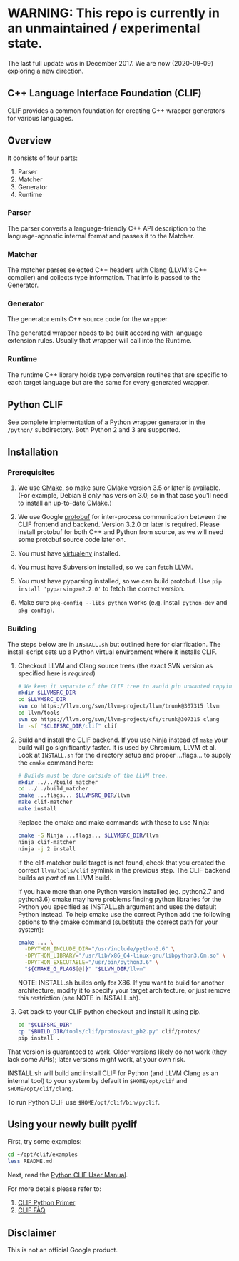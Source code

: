 # WARNING: This repo is currently in an unmaintained / experimental state.

The last full update was in December 2017. We are now (2020-09-09) exploring
a new direction.

## C++ Language Interface Foundation (CLIF)

CLIF provides a common foundation for creating C++ wrapper generators for
various languages.

## Overview

It consists of four parts:

  1. Parser
  1. Matcher
  1. Generator
  1. Runtime

### Parser

The parser converts a language-friendly C++ API description to the
language-agnostic internal format and passes it to the Matcher.

### Matcher

The matcher parses selected C++ headers with Clang (LLVM's C++ compiler) and
collects type information.  That info is passed to the Generator.

### Generator

The generator emits C++ source code for the wrapper.

The generated wrapper needs to be built according with language extension rules.
Usually that wrapper will call into the Runtime.

### Runtime

The runtime C++ library holds type conversion routines that are specific to
each target language but are the same for every generated wrapper.

## Python CLIF

See complete implementation of a Python wrapper generator in the `/python/`
subdirectory.  Both Python 2 and 3 are supported.

## Installation

### Prerequisites

 1. We use [CMake](http://llvm.org/docs/CMake.html), so make sure CMake
    version 3.5 or later is available.
    (For example, Debian 8 only has version 3.0,
    so in that case you'll need to install an up-to-date CMake.)

 1. We use Google
    [protobuf](https://developers.google.com/protocol-buffers/docs/downloads)
    for inter-process communication between the CLIF frontend and backend.
    Version 3.2.0 or later is required.
    Please install protobuf for both C++ and Python from source, as we will
    need some protobuf source code later on.

 1. You must have [virtualenv](https://pypi.python.org/pypi/virtualenv)
    installed.

 1. You must have Subversion installed, so we can fetch LLVM.

 1. You must have pyparsing installed, so we can build protobuf. Use
    `pip install 'pyparsing>=2.2.0'` to fetch the correct version.

 1. Make sure `pkg-config --libs python` works (e.g. install `python-dev` and
    `pkg-config`).

### Building

The steps below are in `INSTALL.sh` but outlined here for clarification.
The install script sets up a Python virtual environment where it installs CLIF.

1.  Checkout LLVM and Clang source trees (the exact SVN version as specified
    here is *required*)

    ```bash
    # We keep it separate of the CLIF tree to avoid pip unwanted copying.
    mkdir $LLVMSRC_DIR
    cd $LLVMSRC_DIR
    svn co https://llvm.org/svn/llvm-project/llvm/trunk@307315 llvm
    cd llvm/tools
    svn co https://llvm.org/svn/llvm-project/cfe/trunk@307315 clang
    ln -sf "$CLIFSRC_DIR/clif" clif
    ```

1.  Build and install the CLIF backend. If you use
    [Ninja](https://ninja-build.org/) instead of `make` your build will go
    significantly faster. It is used by Chromium, LLVM et al. Look at
    `INSTALL.sh` for the directory setup and proper ...flags... to supply the
    `cmake` command here:

    ```bash
    # Builds must be done outside of the LLVM tree.
    mkdir ../../build_matcher
    cd ../../build_matcher
    cmake ...flags... $LLVMSRC_DIR/llvm
    make clif-matcher
    make install
    ```

    Replace the cmake and make commands with these to use Ninja:

    ```bash
    cmake -G Ninja ...flags... $LLVMSRC_DIR/llvm
    ninja clif-matcher
    ninja -j 2 install
    ```

    If the clif-matcher build target is not found, check that you created the
    correct `llvm/tools/clif` symlink in the previous step. The CLIF backend
    builds as _part_ of an LLVM build.

    If you have more than one Python version installed (eg. python2.7 and
    python3.6) cmake may have problems finding python libraries for the Python
    you specified as INSTALL.sh argument and uses the default Python instead.
    To help cmake use the correct Python add the following options to the cmake
    command (substitute the correct path for your system):

    ```bash
    cmake ... \
      -DPYTHON_INCLUDE_DIR="/usr/include/python3.6" \
      -DPYTHON_LIBRARY="/usr/lib/x86_64-linux-gnu/libpython3.6m.so" \
      -DPYTHON_EXECUTABLE="/usr/bin/python3.6" \
      "${CMAKE_G_FLAGS[@]}" "$LLVM_DIR/llvm"
    ```

    NOTE: INSTALL.sh builds only for X86. If you want to build for another
    architecture, modify it to specify your target architecture, or just remove
    this restriction (see NOTE in INSTALL.sh).

1.  Get back to your CLIF python checkout and install it using pip.

    ```bash
    cd "$CLIFSRC_DIR"
    cp "$BUILD_DIR/tools/clif/protos/ast_pb2.py" clif/protos/
    pip install .
    ```

That version is guaranteed to work. Older versions likely do not work (they lack
some APIs); later versions might work, at your own risk.

INSTALL.sh will build and install CLIF for Python (and LLVM Clang as an internal
tool) to your system by default in `$HOME/opt/clif` and `$HOME/opt/clif/clang`.

To run Python CLIF use `$HOME/opt/clif/bin/pyclif`.

## Using your newly built pyclif

First, try some examples:

```bash
cd ~/opt/clif/examples
less README.md
```

Next, read the [Python CLIF User Manual](clif/python/README.md).

For more details please refer to:

1.  [CLIF Python Primer](clif/python/primer.md)
1.  [CLIF FAQ](clif/python/faq.md)

## Disclaimer

This is not an official Google product.

